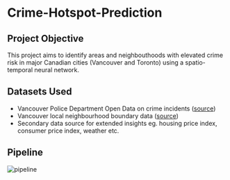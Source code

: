 # Crime-Hotspot-Prediction

## Project Objective
This project aims to identify areas and neighbouthoods with elevated crime risk in major Canadian cities (Vancouver and Toronto) using a spatio-temporal neural network. 

## Datasets Used
* Vancouver Police Department Open Data on crime incidents ([source](https://geodash.vpd.ca/opendata/))
* Vancouver local neighbourhood boundary data ([source](https://opendata.vancouver.ca/explore/dataset/local-area-boundary/information/?disjunctive.name&location=11,49.2474,-123.12402))
* Secondary data source for extended insights eg. housing price index, consumer price index, weather etc.

## Pipeline
![pipeline](https://user-images.githubusercontent.com/63226332/157356389-2adfaec3-56b9-461b-9440-e9c8673f957f.jpeg)
